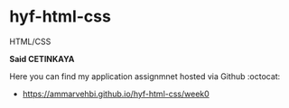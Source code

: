 # hyf-html-css
HTML/CSS

**Said CETINKAYA**


Here you can find my application assignmnet hosted via Github :octocat:

- https://ammarvehbi.github.io/hyf-html-css/week0
